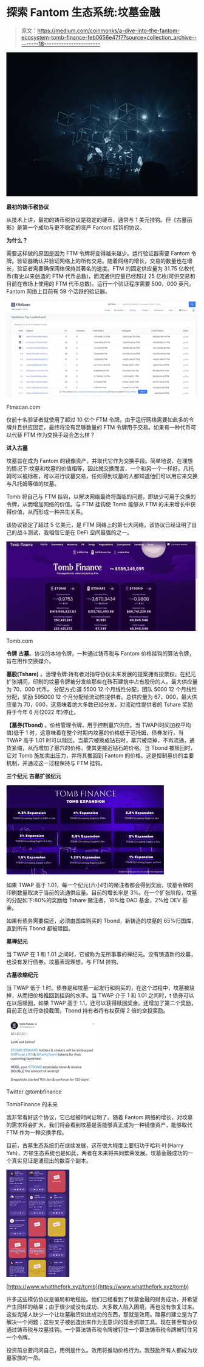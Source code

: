 # 探索 Fantom 生态系统:坟墓金融

> 原文：<https://medium.com/coinmonks/a-dive-into-the-fantom-ecosystem-tomb-finance-feb0656e47f7?source=collection_archive---------18----------------------->

![](img/08d37466d75ae85daa03374e50417d28.png)

**最初的铸币税协议**

从技术上讲，最初的铸币税协议是稳定的硬币，通常与 1 美元挂钩。但《古墓丽影》是第一个成功与更不稳定的资产 Fantom 挂钩的协议。

**为什么？**

需要这样做的原因是因为 FTM 令牌将变得越来越少。运行验证器需要 Fantom 令牌。验证器确认并验证网络上的所有交易。随着网络的增长，交易的数量也在增长，验证者需要确保网络保持其著名的速度。FTM 的固定供应量为 31.75 亿枚代币(有史以来创造的 FTM 代币总数)，而流通供应量已经超过 25 亿枚(可供交易和目前在市场上使用的 FTM 代币总数)。运行一个验证程序需要 500，000 英尺。Fantom 网络上目前有 59 个活跃的验证器。

![](img/9b3d8cdebdcc0a0a69aa297d321462ca.png)

Ftmscan.com

仅前十名验证者就使用了超过 10 亿个 FTM 令牌。由于运行网络需要如此多的令牌并且供应固定，最终将没有足够数量的 FTM 令牌用于交易。如果有一种代币可以代替 FTM 作为交换手段会怎么样？

**进入古墓**

坟墓旨在成为 Fantom 的镜像资产，并取代它作为交换手段。简单地说，在理想的情况下:坟墓和坟墓的价值相等，因此就交换而言，一个和另一个一样好。凡托姆可以被标桩，可以进行坟墓交易，任何得到坟墓的人都知道他们可以用它来交换与凡托姆等值的坟墓。

Tomb 将自己与 FTM 挂钩，以解决网络最终将面临的问题，即缺少可用于交换的令牌，从而增加网络的价值。与 FTM 挂钩使 Tomb 能够从 FTM 的未来增长中获得价值，从而形成一种共生关系。

该协议锁定了超过 5 亿美元，是 FTM 网络上的第七大网络。该协议已经证明了自己的战斗测试，我相信它是在 DeFi 空间最强的之一。

![](img/7c3a1d2bac9f22bd3b9217cad5697842.png)

Tomb.com

**令牌** 
**古墓**。协议的本地令牌，一种通过铸币税与 Fantom 价格挂钩的算法令牌，旨在用作交换媒介。

**墓股(Tshare)** 。治理令牌:持有者对指导协议未来发展的提案拥有投票权。在纪元扩张期间，印制的坟墓令牌被分发给那些在砖石建筑中占有股份的人。最大供应量为 70，000 代币。
分配方式:道 5500 12 个月线性分配，团队 5000 12 个月线性分配，奖励 595000 12 个月分配给流动性提供者。总供应量为 67，000，最大供应量为 70，000，这意味着绝大多数已经分发，对流动性提供者的 Tshare 奖励将于今年 6 月(2022 年)停止。

**【墓券(Tbond)** 。价格管理令牌，用于控制墓穴供应。当 TWAP(时间加权平均值)低于 1 时，这意味着在整个时期内坟墓的价格低于范托姆，债券发行，当 TWAP 高于 1.01 时可以赎回。当墓穴被换成钻石时，墓穴被烧掉，不再流通，通货紧缩，从而增加了墓穴的价格，使其更接近钻石的价格。当 Tbond 被赎回时，它对 Tomb 施加卖出压力，并将其推回到 Fantom 的价格。这是控制墓价的主要机制，并通过这一过程保持与 FTM 挂钩。

**三个纪元** 
**古墓扩张纪元**

![](img/fd4d3b7f7e2e19438eefe372f3440cef.png)

如果 TWAP 高于 1.01，每一个纪元(六小时)的赌注者都会得到奖励，坟墓令牌的印刷数量取决于当前的流通供应量。目前的增长率是 3%。在一个扩张阶段，坟墓的分配如下:80%的奖励给 Tshare 赌注者，18%给 DAO 基金，2%给 DEV 基金。

如果有债务需要偿还，必须由国库购买的 Tbond，新铸造的坟墓的 65%归国库，直到所有 Tbond 都被赎回。

**墓禅纪元**

当 TWAP 在 1 和 1.01 之间时，它被称为无所事事的禅纪元。没有铸造新的坟墓，也没有发行债券。坟墓表现理想，与 FTM 挂钩。

**古墓收缩纪元**

当 TWAP 低于 1 时。债券是和坟墓一起发行和购买的，在这个过程中，坟墓被烧掉，从而把价格推回到挂钩的水平。当 TWAP 介于 1 和 1.01 之间时，t 债券可以在以后赎回，如果 TWAP 高于 1.1，还可以获得赎回奖金。还增加了第二个奖励，目前正在进行空投截图，Tbond 持有者将有权获得 2 倍的空投奖励。

![](img/4dabebcd34b958aa499643041068e186.png)

Twitter @tombfinance

TombFinance 的未来

我非常看好这个协议，它已经被时间证明了。随着 Fantom 网络的增长，对坟墓的需求将会扩大，我们将会看到坟墓是否能够真正成为一种镜像资产，能够取代 FTM 作为一种交换手段。

目前，古墓生态系统仍在继续发展，这在很大程度上要归功于哈利·叶(Harry Yeh)，方顿生态系统也是如此，两者在未来将共同繁荣发展。坟墓金融成功的一个真实见证是涌现出的数百个副本。

![](img/038be9b9d88e73253834b0c60dd20ec6.png)

[https://www.whatthefork.xyz/tomb](https://www.whatthefork.xyz/tomb)

许多这些模仿协议是骗局和地毯拉。他们已经看到了坟墓金融的财务成功，并希望产生同样的结果；由于很少或没有成功，大多数人陷入困境，再也没有恢复过来。这些克隆人缺少一个让坟墓融资如此成功的东西，那就是效用。陵墓的建立是为了解决一个问题；这些叉子被创造出来作为无意识的现金抓取工具。现在甚至有协议通过铸币税与坟墓挂钩。一个算法铸币税令牌被钉住一个算法铸币税令牌被钉住另一个令牌。

投资前总要问问自己，用例是什么。效用将推动价格行为。我鼓励所有人都成为坟墓家族的一员。